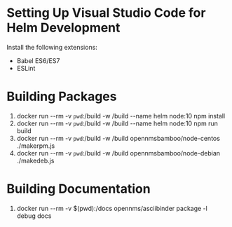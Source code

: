 # Setting Up Visual Studio Code for Helm Development

Install the following extensions:

* Babel ES6/ES7
* ESLint

# Building Packages

1. docker run --rm -v `pwd`:/build -w /build --name helm node:10 npm install
2. docker run --rm -v `pwd`:/build -w /build --name helm node:10 npm run build
3. docker run --rm -v `pwd`:/build -w /build opennmsbamboo/node-centos ./makerpm.js
4. docker run --rm -v `pwd`:/build -w /build opennmsbamboo/node-debian ./makedeb.js

# Building Documentation

1. docker run --rm -v $(pwd):/docs opennms/asciibinder package -l debug docs
